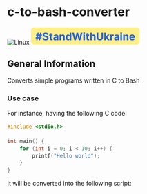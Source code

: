 # c-to-bash-converter

![Linux](https://img.shields.io/badge/Linux-FCC624?style=for-the-badge&logo=linux&logoColor=black)
[![StandWithUkraine](https://raw.githubusercontent.com/vshymanskyy/StandWithUkraine/main/badges/StandWithUkraine.svg)](https://github.com/vshymanskyy/StandWithUkraine/blob/main/docs/README.md)

## General Information

Converts simple programs written in C to Bash

### Use case

For instance, having the following C code:
```C
#include <stdio.h>

int main() {
    for (int i = 0; i < 10; i++) {
        printf("Hello world");
    }
}
```

It will be converted into the following script:
```bash

```